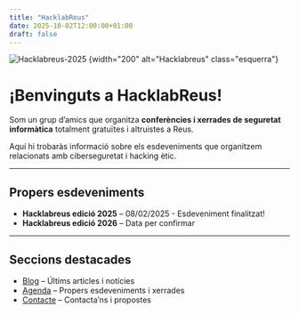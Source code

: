 ```yaml
---
title: "HacklabReus"
date: 2025-10-02T12:00:00+01:00
draft: false
---
```


![Hacklabreus-2025](img/logo.png)
{width="200" alt="Hacklabreus" class="esquerra"}
# ¡Benvinguts a HacklabReus!
Som un grup d’amics que organitza **conferències i xerrades de seguretat informàtica** totalment gratuïtes i altruistes a Reus.

Aquí hi trobaràs informació sobre els esdeveniments que organitzem relacionats amb ciberseguretat i hacking ètic.



---

## Propers esdeveniments

- **Hacklabreus edició 2025** – 08/02/2025 - Esdeveniment finalitzat!
- **Hacklabreus edició 2026** – Data per confirmar

---

## Seccions destacades

- [Blog](/posts/) – Últims articles i notícies  
- [Agenda](/agenda/) – Propers esdeveniments i xerrades  
- [Contacte](/contact/) – Contacta’ns i propostes

